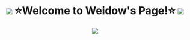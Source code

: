 <!--
 * @Author: Weidows
 * @Date: 2020-07-27 11:20:44
 * @LastEditors: Weidows
 * @LastEditTime: 2020-08-08 23:25:50
 * @FilePath: \Weidowsd:\Game\Demo\Github\Weidows\index.md
--> 

<h1 align="center">
  <img src="https://raw.githubusercontent.com/Weidows/Weidows/master/.vscode/images/ComicExpression/9b3ae2b68e4e1f14e58a1028091d68ccd2166538.jpg" />
    ⭐️Welcome to Weidow's Page!⭐️ 
  <img src="https://raw.githubusercontent.com/Weidows/Weidows/master/.vscode/images/ComicExpression/bd96f780affe577227840c2e6b8bd081724eb4f8.jpg" />
</h1>

<center>

  <img src="https://raw.githubusercontent.com/Weidows/Weidows/master/.vscode/images/Humor/Cai.jpg" />
</center>
